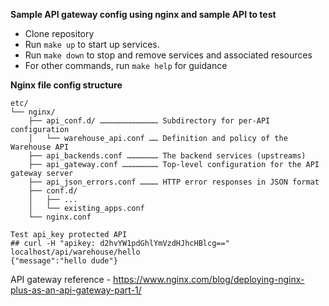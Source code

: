 **Sample API gateway config using nginx and sample API to test**

- Clone repository
- Run `make up` to start up services.
- Run `make down` to stop and remove services and associated resources
- For other commands, run `make help` for guidance

**Nginx file config structure**
```
etc/
└── nginx/
    ├── api_conf.d/ ………………………………… Subdirectory for per-API configuration
    │   └── warehouse_api.conf …… Definition and policy of the Warehouse API
    ├── api_backends.conf ………………… The backend services (upstreams)
    ├── api_gateway.conf …………………… Top-level configuration for the API gateway server
    ├── api_json_errors.conf ………… HTTP error responses in JSON format
    ├── conf.d/
    │   ├── ...
    │   └── existing_apps.conf
    └── nginx.conf
```
```
Test api_key protected API
## curl -H "apikey: d2hvYW1pdGhlYmVzdHJhcHBlcg==" localhost/api/warehouse/hello
{"message":"hello dude"}
```
API gateway reference - https://www.nginx.com/blog/deploying-nginx-plus-as-an-api-gateway-part-1/